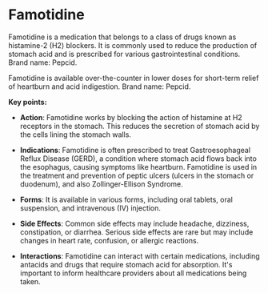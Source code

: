 # Famotidine

Famotidine is a medication that belongs to a class of drugs known as histamine-2 (H2) blockers. It is commonly used to reduce the production of stomach acid and is prescribed for various gastrointestinal conditions. Brand name: Pepcid.

Famotidine is available over-the-counter in lower doses for short-term relief of heartburn and acid indigestion. Brand name: Pepcid.

**Key points:**

* **Action**: Famotidine works by blocking the action of histamine at H2 receptors in the stomach. This reduces the secretion of stomach acid by the cells lining the stomach walls.

* **Indications**: Famotidine is often prescribed to treat Gastroesophageal Reflux Disease (GERD), a condition where stomach acid flows back into the esophagus, causing symptoms like heartburn. Famotidine is used in the treatment and prevention of peptic ulcers (ulcers in the stomach or duodenum), and also Zollinger-Ellison Syndrome.

* **Forms**: It is available in various forms, including oral tablets, oral suspension, and intravenous (IV) injection.

* **Side Effects**: Common side effects may include headache, dizziness, constipation, or diarrhea. Serious side effects are rare but may include changes in heart rate, confusion, or allergic reactions.

* **Interactions**: Famotidine can interact with certain medications, including antacids and drugs that require stomach acid for absorption. It's important to inform healthcare providers about all medications being taken.

